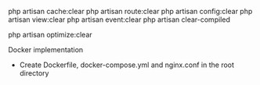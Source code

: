 
php artisan cache:clear
php artisan route:clear
php artisan config:clear
php artisan view:clear
php artisan event:clear
php artisan clear-compiled

php artisan optimize:clear



Docker implementation
- Create Dockerfile, docker-compose.yml and nginx.conf in the root directory
